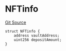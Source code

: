# NFTinfo
[Git Source](https://github.com/stake-for-impact/stake-for-impact-contracts/blob/41d39fa73e1fd805ac874252d72e779f9bd6f027/src/imNFT.sol)


```solidity
struct NFTinfo {
    address vaultAddress;
    uint256 depositAmount;
}
```

